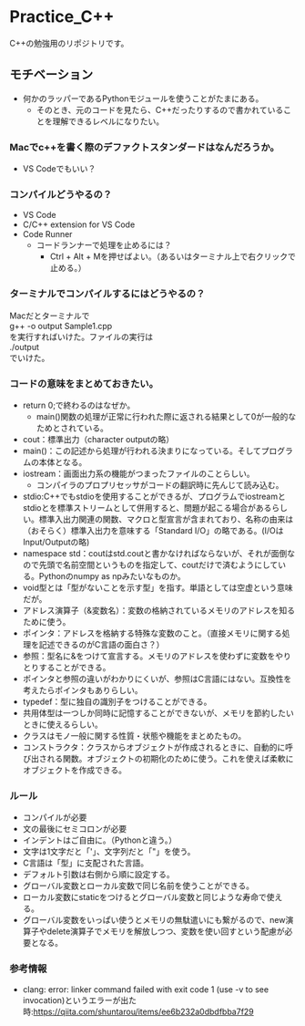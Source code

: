 # Practice_C++
 
C++の勉強用のリポジトリです。

## モチベーション
+ 何かのラッパーであるPythonモジュールを使うことがたまにある。
  + そのとき、元のコードを見たら、C++だったりするので書かれていることを理解できるレベルになりたい。

### Macでc++を書く際のデファクトスタンダードはなんだろうか。
+ VS Codeでもいい？

### コンパイルどうやるの？
+ VS Code
+ C/C++ extension for VS Code
+ Code Runner
  + コードランナーで処理を止めるには？
     + Ctrl + Alt + Mを押せばよい。（あるいはターミナル上で右クリックで止める。）

### ターミナルでコンパイルするにはどうやるの？
Macだとターミナルで  
g++ -o output Sample1.cpp  
を実行すればいけた。ファイルの実行は  
./output  
でいけた。


### コードの意味をまとめておきたい。
+ return 0;で終わるのはなぜか。
  + main()関数の処理が正常に行われた際に返される結果として0が一般的なためとされている。
+ cout：標準出力（character outputの略）
+ main()：この記述から処理が行われる決まりになっている。そしてプログラムの本体となる。
+ iostream：画面出力系の機能がつまったファイルのことらしい。
  + コンパイラのプロプリセッサがコードの翻訳時に先んじて読み込む。
+ stdio:C++でもstdioを使用することができるが、プログラムでiostreamとstdioとを標準ストリームとして併用すると、問題が起こる場合があるらしい。標準入出力関連の関数、マクロと型宣言が含まれており、名称の由来は（おそらく）標準入出力を意味する「Standard I/O」の略である。(I/OはInput/Outputの略)
+ namespace std：coutはstd.coutと書かなければならないが、それが面倒なので先頭で名前空間というものを指定して、coutだけで済むようにしている。Pythonのnumpy as npみたいなものか。
+ void型とは「型がないことを示す型」を指す。単語としては空虚という意味だが。
+ アドレス演算子（&変数名）：変数の格納されているメモリのアドレスを知るために使う。
+ ポインタ：アドレスを格納する特殊な変数のこと。（直接メモリに関する処理を記述できるのがC言語の面白さ？）
+ 参照：型名に&をつけて宣言する。メモリのアドレスを使わずに変数をやりとりすることができる。
+ ポインタと参照の違いがわかりにくいが、参照はC言語にはない。互換性を考えたらポインタもありらしい。
+ typedef：型に独自の識別子をつけることができる。
+ 共用体型は一つしか同時に記憶することができないが、メモリを節約したいときに使えるらしい。
+ クラスはモノ一般に関する性質・状態や機能をまとめたもの。
+ コンストラクタ：クラスからオブジェクトが作成されるときに、自動的に呼び出される関数。オブジェクトの初期化のために使う。これを使えば柔軟にオブジェクトを作成できる。

### ルール
+ コンパイルが必要
+ 文の最後にセミコロンが必要
+ インデントはご自由に。（Pythonと違う。）
+ 文字は1文字だと「'」、文字列だと「"」を使う。
+ C言語は「型」に支配された言語。
+ デフォルト引数は右側から順に設定する。
+ グローバル変数とローカル変数で同じ名前を使うことができる。
+ ローカル変数にstaticをつけるとグローバル変数と同じような寿命で使える。
+ グローバル変数をいっぱい使うとメモリの無駄遣いにも繋がるので、new演算子やdelete演算子でメモリを解放しつつ、変数を使い回すという配慮が必要となる。

### 参考情報
+ clang: error: linker command failed with exit code 1 (use -v to see invocation)というエラーが出た時:https://qiita.com/shuntarou/items/ee6b232a0dbdfbba7f29
